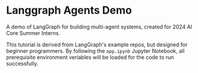 # Langgraph Agents Demo
A demo of LangGraph for building multi-agent systems, created for 2024 AI Core Summer Interns.

This tutorial is derived from LangGraph's example repos, but designed for beginner programmers. By following the ```app.ipynb``` Jupyter Notebook, all prerequisite environment veriables will be loaded for the code to run successfully.
